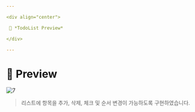 ```yaml
---

<div align="center">

 💛 *TodoList Preview*

</div>

---
```


# 📱 Preview
![7](https://user-images.githubusercontent.com/68846212/186572032-92b5c058-3377-4752-bf34-7ccf8b4dcff3.gif)
> 리스트에 항목을 추가, 삭제, 체크 및 순서 변경이 가능하도록 구현하였습니다.  
